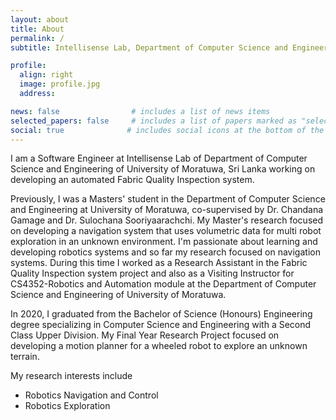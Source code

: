 ```yaml
---
layout: about
title: About
permalink: /
subtitle: Intellisense Lab, Department of Computer Science and Engineering, University of Moratuwa, Sri Lanka

profile:
  align: right
  image: profile.jpg
  address:

news: false                # includes a list of news items
selected_papers: false     # includes a list of papers marked as "selected={true}"
social: true              # includes social icons at the bottom of the page
---
```


I am a Software Engineer at Intellisense Lab of Department of Computer Science and Engineering of University of Moratuwa, Sri Lanka working on developing an automated Fabric Quality Inspection system.

Previously, I was a Masters' student in the Department of Computer Science and Engineering at University of Moratuwa, co-supervised by Dr. Chandana Gamage and Dr. Sulochana Sooriyaarachchi. My Master's research focused on developing a navigation system that uses volumetric data for multi robot exploration in an unknown environment. I'm passionate about learning and developing robotics systems and so far my research focused on navigation systems. During this time I worked as a Research Assistant in the Fabric Quality Inspection system project and also as a Visiting Instructor for CS4352-Robotics and Automation module at the Department of Computer Science and Engineering of University of Moratuwa.

In 2020, I graduated from the Bachelor of Science (Honours) Engineering degree specializing in Computer Science and Engineering with a Second Class Upper Division. My Final Year Research Project focused on developing a motion planner for a wheeled robot to explore an unknown terrain.

My research interests include

- Robotics Navigation and Control
- Robotics Exploration